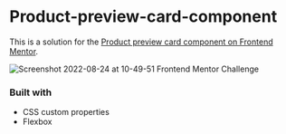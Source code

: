 # Product-preview-card-component

This is a solution for the [Product preview card component on Frontend Mentor](https://www.frontendmentor.io/challenges/product-preview-card-component-GO7UmttRfa).

![Screenshot 2022-08-24 at 10-49-51 Frontend Mentor Challenge](https://user-images.githubusercontent.com/89491620/186436290-edc9b3a9-3b24-479d-a5e1-bb06d0d8d3a3.png)

### Built with

- CSS custom properties
- Flexbox
